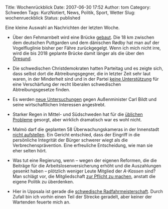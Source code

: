 Title: Wochenrückblick
Date: 2007-06-30 17:52
Author: tom
Category: Schweden
Tags: KurzNotiert, News, Politik, Sport, Wetter
Slug: wochenrueckblick
Status: published

Eine kleine Auswahl an Nachrichten der letzten Woche.

-   Über den Fehmarnbelt wird eine Brücke
    [gebaut](http://www1.ndr.de/nachrichten/fehmarnbelt22.html). Die 18
    km zwischen dem deutschen Puttgarden und dem dänischen Rødby hat man
    auf der Vogelfluglinie bisher per Fähre zurückgegelgt. Wenn ich mich
    nicht irre, wird die bis 2018 geplante Brücke damit länger als die
    über den
    [Öresund](http://de.wikipedia.org/wiki/%C3%96resundverbindung).
-   Die schwedischen Christdemokraten hatten Parteitag und es zeigte
    sich, dass selbst dort die Abtreibungsgegner, die in letzter Zeit
    sehr laut waren, in der Minderheit sind und in der Partei [keine
    Unterstützung](http://www.dn.se/DNet/jsp/polopoly.jsp?d=1042&a=666422)
    für eine Verschärfung der recht liberalen schwedischen
    Abtreibungsgesetze finden.
-   Es werden [neue
    Untersuchungen](http://www.sr.se/cgi-bin/International/nyhetssidor/artikel.asp?ProgramID=2108&Nyheter=&format=1&artikel=1450144)
    gegen Außenminister Carl Bildt und seine wirtschaftlichen Interessen
    angestrebt.
-   Starker Regen in Mittel- und Südschweden hat für die [üblichen
    Probleme](http://www.sr.se/cgi-bin/ekot/artikel.asp?Artikel=1450502)
    gesorgt, aber wirklich dramatisch war es wohl nicht.
-   Malmö darf die geplanten 58 Überwachungskameras in der Innenstadt
    [nicht
    aufstellen](http://www.sr.se/cgi-bin/malmo/nyheter/artikel.asp?Artikel=1447215).
    Ein Gericht entschied, dass der Eingriff in die persönliche
    Integrität der Bürger schwerer wiegt als die Verbrechensprävention.
    Eine erfreuliche Entscheidung, wie man sie eher selten hört.
-   Was tut eine Regierung, wenn – wegen der eigenen Reformen, die die
    Beiträge für die Arbeitslosenversicherung erhöht und die
    Auszahlungen gesenkt haben – plötzlich weniger Leute Mitglied der
    *A-Kassen* sind? Man schlägt vor, die Mitgliedschaft [zur Pflicht zu
    machen](http://www.thelocal.se/7749/20070629/), anstatt die eigene
    Politik zu überdenken.

-   Hier in Uppsala ist gerade die [schwedische
    Radfahrmeisterschaft](http://www.sr.se/cgi-bin/uppland/nyheter/artikel.asp?artikel=1449483).
    Durch Zufall bin ich vorhin einen Teil der Strecke geradelt, aber
    keiner der Wartenden feuerte mich an.

